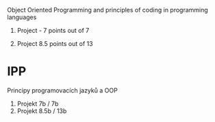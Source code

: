 Object Oriented Programming and principles of coding in programming languages

1. Project - 7 points out of 7

2. Project 8.5 points out of 13

# IPP
Principy programovacích jazyků a OOP
1. Projekt 7b / 7b
2. Projekt 8.5b / 13b
